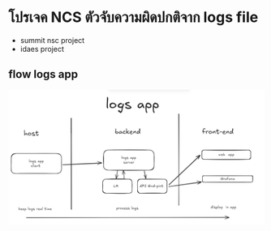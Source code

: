 # โปรเจค NCS ตัวจับความผิดปกติจาก logs file 

- summit  nsc project 
- idaes project 
##  flow logs app 
![app flow ](docs/logs_app_flow.png)